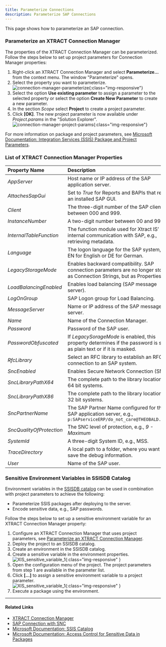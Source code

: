 ```yaml
---
title: Parameterize Connections
description: Parameterize SAP Connections
---
```


This page shows how to parameterize an SAP connection.

### Parameterize an XTRACT Connection Manager

The properties of the XTRACT Connection Manager can be parameterized.
Follow the steps below to set up project parameters for Connection Manager properties:

1. Right-click an XTRACT Connection Manager and select **Parameterize...** from the context menu. The window "Parameterize" opens.
2. Select the property you want to parameterize.<br>
![connection-manager-parameterize](../../assets/images/documentation/sap-connection/xis/connection-manager-parameterize.png){:class="img-responsive"}
3. Select the option **Use existing parameter** to assign a parameter to the selected property or select the option **Create New Parameter** to create a new parameter.
4. In the section *Scope* select **Project** to create a project parameter. 
5. Click **[OK]**. The new project parameter is now available under *Project.params* in the "Solution Explorer".<br>
![connection-manager-project-params](../../assets/images/documentation/sap-connection/xis/connection-manager-project-params.png){:class="img-responsive"}

For more information on package and project parameters, see [Microsoft Documentation: Integration Services (SSIS) Package and Project Parameters](https://learn.microsoft.com/en-us/sql/integration-services/integration-services-ssis-package-and-project-parameters?view=sql-server-ver16).

### List of XTRACT Connection Manager Properties

|Property Name|Description|
|:----|:----|
| *AppServer* | Host name or IP address of the SAP application server. |
| *AttachesSapGui* | Set to *True* for Reports and BAPIs that require an installed SAP GUI.|
| *Client* | The three-digit number of the SAP client between 000 and 999. |
| *InstanceNumber* | A two-digit number between 00 and 99. |
| *InternalTableFunction*| The function module used for Xtract IS’ internal communication with SAP, e.g., retrieving metadata. |
| *Language* | The logon language for the SAP system, e.g., EN for English or DE for German. |
| *LegacyStorageMode* | Enables backward compatibility. SAP connection parameters are no longer stored as Connection Strings, but as Properties. |
| *LoadBalancingEnabled* | Enables load balancing (SAP message server). |
| *LogOnGroup*| SAP Logon group for Load Balancing. |
| *MessageServer* | Name or IP address of the SAP message server. |
| *Name* | Name of the Connection Manager.|
| *Password* | Password of the SAP user. |
| *PasswordObfuscated* | If *LegacySorageMode* is enabled, this property determines if the password is stored as plain text or if it is masked. |
| *RfcLibrary* | Select an RFC library to establish an RFC connection to an SAP system. |
| *SncEnabled* | Enables Secure Network Connection (SNC).|
| *SncLibraryPathX64* |  The complete path to the library location for 64 bit systems. |
| *SncLibraryPathX86* | The complete path to the library location for 32 bit systems.|
| *SncPartnerName* | The SAP Partner Name configured for the SAP application server, e.g., `p:SAPserviceERP/do_not_care@THEOBALD.LOCAL` |
| *SncQualityOfProtection* | The SNC level of protection, e.g., *9 - Maximum* |
| *SystemId* | A three-digit System ID, e.g., MSS. |
| *TraceDirectory* | A local path to a folder, where you want to save the debug information. |
| *User*| Name of the SAP user.|


### Sensitive Environment Variables in SSISDB Catalog

Environment variables in the [SSISDB catalog](https://learn.microsoft.com/en-us/sql/integration-services/catalog/ssis-catalog?view=sql-server-ver16) can be used in combination with project parameters to achieve the following:
- Parameterize SSIS packages after deploying to the server.
- Encode sensitive data, e.g., SAP passwords.

Follow the steps below to set up a sensitive environment variable for an XTRACT Connection Manager property:

1. Configure an XTRACT Connection Manager that uses project parameters, see [Parameterize an XTRACT Connection Manager](#parameterize-an-xtract-connection-manager).
2. Deploy the project to an SSISDB catalog. 
3. Create an environment in the SSISDB catalog. 
4. Create a sensitive variable in the environment properties.<br>
![XIS_sensitive_variable_1](../../assets/images/documentation/sap-connection/xis/XIS_sensitive_variable_1.png){:class="img-responsive" }
5. Open the configuration menu of the project. The project parameters from step 1 are available in the parameter list.
6. Click **[...]** to assign a sensitive environment variable to a project parameter.<br>
![XIS_sensitive_variable_1](../../assets/images/documentation/sap-connection/xis/XIS_sensitive_variable_2.png){:class="img-responsive" }
7. Execute a package using the environment.

*****

#### Related Links
- [XTRACT Connection Manager](index.md/#connect-to-sap)
- [SAP Connection with SNC](snc-authentication.md)
- [Microsoft Documentation: SSIS Catalog](https://learn.microsoft.com/en-us/sql/integration-services/catalog/ssis-catalog?view=sql-server-ver16)
- [Microsoft Documentation: Access Control for Sensitive Data in Packages](https://learn.microsoft.com/en-us/sql/integration-services/security/access-control-for-sensitive-data-in-packages#protection-level-setting-and-the-ssisdb-catalog)
